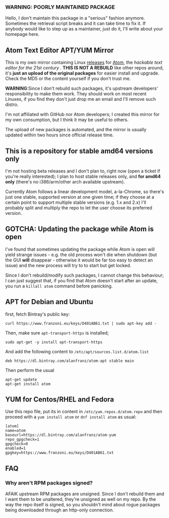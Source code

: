 ### WARNING: POORLY MAINTAINED PACKAGE

Hello, I don't maintain this package in a "serious" fashion anymore. Sometimes the retrieval script breaks and it can take time to fix it. If anybody would like to step up as a maintainer, just do it, I'll write about your homepage here.

## Atom Text Editor APT/YUM Mirror
This is my own mirror containing Linux [releases](https://github.com/atom/atom/releases) for [Atom](https://atom.io), the *hackable text editor for the 21st century* . **THIS IS NOT A REBUILD** like other repos around, it's **just an upload of the original packages** for easier install and upgrade. Check the MD5 or the content yourself if you don't trust me.


**WARNING**:Since I don't rebuild such packages, it's upstream developers' responsibility to make them work. They should work on most recent Linuxes, if you find they don't just drop me an email and I'll remove such distro.

I'm not affiliated with GitHub nor Atom developers; I created this mirror for my own consumption, but I think it may be useful to others.

The upload of new packages is automated, and the mirror is usually updated within two hours since official release time.

## This is a repository for stable amd64 versions only

I'm not hosting beta releases and I don't plan to, right now (open a ticket if you're really interested); I plan to host stable releases only, and **for amd64 only** (there's no i386/arm/other arch available upstream).

Currently Atom follows a linear development model, a-la-Chrome, so there's just one stable, supported version at one given time; if they choose at a certain point to support multiple stable versions (e.g. 1.x and 2.x) I'll probably split and multiply the repo to let the user choose its preferred version.

## **GOTCHA**: Updating the package while Atom is open

I've found that sometimes updating the package while Atom is open will yield strange issues - e.g. the old process won't die when shutdown (but the GUI **will** disappear - otherwise it would be far too easy to detect an issue) and the new process will try to to start but get locked.

Since I don't rebuild/modify such packages, I cannot change this behaviour; I can just suggest that, if you find that Atom doesn't start after an update, you run a ```killall atom``` command before panicking.

## APT for Debian and Ubuntu
first, fetch Bintray's public key:

```
curl https://www.franzoni.eu/keys/D401AB61.txt | sudo apt-key add -
```

Then, make sure ```apt-transport-https``` is installed;

```
sudo apt-get -y install apt-transport-https
```

And add the following content to ```/etc/apt/sources.list.d/atom.list```

```
deb https://dl.bintray.com/alanfranz/atom-apt stable main
```

Then perform the usual

```
apt-get update
apt-get install atom
```

## YUM for Centos/RHEL and Fedora

Use this repo file, put its in content in ```/etc/yum.repos.d/atom.repo``` and then proceed with a ```yum install atom``` or ```dnf install atom``` as usual:
       
```
[atom]
name=atom
baseurl=https://dl.bintray.com/alanfranz/atom-yum
repo_gpgcheck=1
gpgcheck=0
enabled=1
gpgkey=https://www.franzoni.eu/keys/D401AB61.txt
```

## FAQ

### Why aren't RPM packages signed?

AFAIK upstream RPM packages are unsigned. Since I don't rebuild them and I want them to be unaltered, they're unsigned as well on my repo. By the way the repo itself is signed, so you shouldn't mind about rogue packages being downloaded through an http-only connection.

